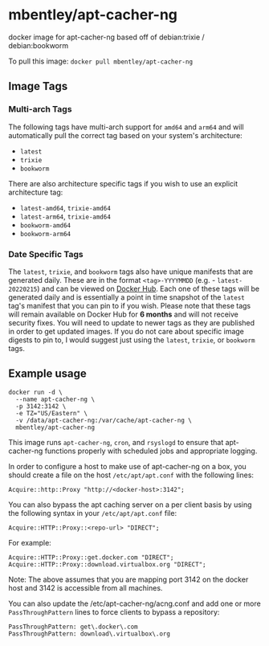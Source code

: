 # mbentley/apt-cacher-ng

docker image for apt-cacher-ng
based off of debian:trixie / debian:bookworm

To pull this image:
`docker pull mbentley/apt-cacher-ng`

## Image Tags

### Multi-arch Tags

The following tags have multi-arch support for `amd64` and `arm64` and will automatically pull the correct tag based on your system's architecture:

* `latest`
* `trixie`
* `bookworm`

There are also architecture specific tags if you wish to use an explicit architecture tag:

* `latest-amd64`, `trixie-amd64`
* `latest-arm64`, `trixie-amd64`
* `bookworm-amd64`
* `bookworm-arm64`

### Date Specific Tags

The `latest`, `trixie`, and `bookworm` tags also have unique manifests that are generated daily.  These are in the format `<tag>-YYYYMMDD` (e.g. - `latest-20220215`) and can be viewed on [Docker Hub](https://hub.docker.com/repository/docker/mbentley/apt-cacher-ng/tags?page=1&ordering=last_updated&name=latest-20).  Each one of these tags will be generated daily and is essentially a point in time snapshot of the `latest` tag's manifest that you can pin to if you wish.  Please note that these tags will remain available on Docker Hub for __6 months__ and will not receive security fixes.  You will need to update to newer tags as they are published in order to get updated images.  If you do not care about specific image digests to pin to, I would suggest just using the `latest`, `trixie`, or `bookworm` tags.

## Example usage

```
docker run -d \
  --name apt-cacher-ng \
  -p 3142:3142 \
  -e TZ="US/Eastern" \
  -v /data/apt-cacher-ng:/var/cache/apt-cacher-ng \
  mbentley/apt-cacher-ng
```

This image runs `apt-cacher-ng`, `cron`, and `rsyslogd` to ensure that apt-cacher-ng functions properly with scheduled jobs and appropriate logging.

In order to configure a host to make use of apt-cacher-ng on a box, you should create a file on the host `/etc/apt/apt.conf` with the following lines:

```
Acquire::http::Proxy "http://<docker-host>:3142";
```

You can also bypass the apt caching server on a per client basis by using the following syntax in your `/etc/apt/apt.conf` file:

```
Acquire::HTTP::Proxy::<repo-url> "DIRECT";
```

For example:

```
Acquire::HTTP::Proxy::get.docker.com "DIRECT";
Acquire::HTTP::Proxy::download.virtualbox.org "DIRECT";
```

Note:  The above assumes that you are mapping port 3142 on the docker host and 3142 is accessible from all machines.

You can also update the /etc/apt-cacher-ng/acng.conf and add one or more `PassThroughPattern` lines to force clients to bypass a repository:

```
PassThroughPattern: get\.docker\.com
PassThroughPattern: download\.virtualbox\.org
```
